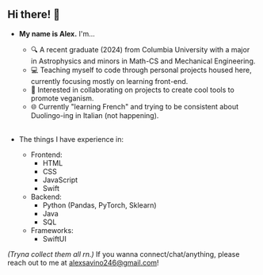## Hi there! 👋


- **My name is Alex.** I'm...
    - 🔍 A recent graduate (2024) from Columbia University with a major in Astrophysics and minors in Math-CS and Mechanical Engineering.
    - 💻 Teaching myself to code through personal projects housed here, currently focusing mostly on learning front-end.
    - 🌱 Interested in collaborating on projects to create cool tools to promote veganism.
    - 🌐 Currently "learning French" and trying to be consistent about Duolingo-ing in Italian (not happening).
<br></br>

- The things I have experience in:
    - Frontend:
        - HTML
        - CSS
        - JavaScript
        - Swift
    - Backend:
        - Python (Pandas, PyTorch, Sklearn)
        - Java
        - SQL
    - Frameworks:
        - SwiftUI


_(Tryna collect them all rn.)_
If you wanna connect/chat/anything, please reach out to me at alexsavino246@gmail.com!


<!--
**alexsavino/alexsavino** is a ✨ _special_ ✨ repository because its `README.md` (this file) appears on your GitHub profile.
